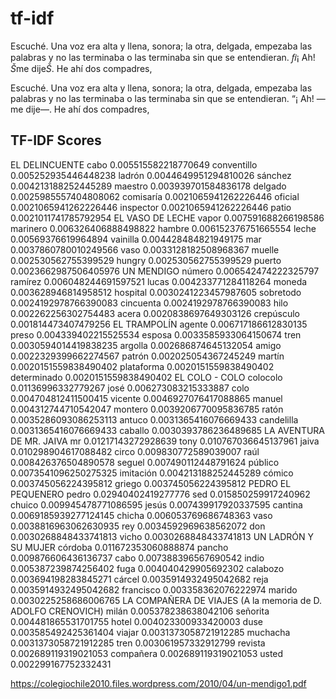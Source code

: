 # tf-idf

Escuché. Una voz era alta y llena, sonora; la otra, delgada, empezaba las palabras y no las terminaba o las terminaba sin que se entendieran. *ﬁ*¡ Ah! *Š*me dije*Š*. He ahí dos compadres,

Escuché. Una voz era alta y llena, sonora; la otra, delgada,
empezaba las palabras y no las terminaba o las terminaba sin
que se entendieran.
“¡ Ah! —me dije—. He ahí dos compadres,

## TF-IDF Scores

EL DELINCUENTE
cabo 	 0.005515582218770649
conventillo 	 0.005252935446448238
ladrón 	 0.0044649951294810026
sánchez 	 0.004213188252445289
maestro 	 0.003939701584836178
delgado 	 0.0025985557404808062
comisaría 	 0.0021065941262226446
oficial 	 0.0021065941262226446
inspector 	 0.0021065941262226446
patio 	 0.0021011741785792954
EL VASO DE LECHE
vapor 	 0.007591688266198586
marinero 	 0.006326406888498822
hambre 	 0.006152376751665554
leche 	 0.00569376619964894
vainilla 	 0.004428484821949175
mar 	 0.0037860780010249566
vaso 	 0.0033128182508968367
muelle 	 0.002530562755399529
hungry 	 0.002530562755399529
puerto 	 0.0023662987506405976
UN MENDIGO
número 	 0.006542474222325797
ramírez 	 0.006048244691597521
lucas 	 0.004233771284118264
moneda 	 0.003628946814958512
hospital 	 0.0030241223457987605
sobretodo 	 0.0024192978766390083
cincuenta 	 0.0024192978766390083
hilo 	 0.002262256302754483
acera 	 0.0020838697649303126
crepúsculo 	 0.001814473407479256
EL TRAMPOLÍN
agente 	 0.006717186612830135
preso 	 0.004339402215525534
esposa 	 0.0033585933064150674
tren 	 0.0030594014419838235
argolla 	 0.002686874645132054
amigo 	 0.0022329399662274567
patrón 	 0.002025054367245249
martín 	 0.0020151559838490402
plataforma 	 0.0020151559838490402
determinado 	 0.0020151559838490402
EL COLO - COLO
colocolo 	 0.01136996332779267
josé 	 0.006273083215333887
colo 	 0.004704812411500415
vicente 	 0.0046927076417088865
manuel 	 0.004312744710542047
montero 	 0.0039206770095836785
ratón 	 0.0035286093086253113
antuco 	 0.0031365416076669433
candelilla 	 0.0031365416076669433
caballo 	 0.0030393786236489685
LA AVENTURA DE MR. JAIVA
mr 	 0.01217143272928639
tony 	 0.010767036645137961
jaiva 	 0.010298904617088482
circo 	 0.009830772589039007
raúl 	 0.008426376504890578
seguel 	 0.007490112448791624
público 	 0.0073541096250275325
imitación 	 0.004213188252445289
cómico 	 0.003745056224395812
griego 	 0.003745056224395812
PEDRO EL PEQUENERO
pedro 	 0.02940402419277776
sed 	 0.015850259917240962
chuico 	 0.009945478771086595
jesús 	 0.007439917920337595
cantina 	 0.0069185939277124145
chicha 	 0.006053769686748363
vaso 	 0.0038816963062630935
rey 	 0.0034592969638562072
don 	 0.0030268848433741813
vicho 	 0.0030268848433741813
UN LADRÓN Y SU MUJER
córdoba 	 0.011672353060888874
pancho 	 0.009876606436136737
cabo 	 0.007388396567690542
indio 	 0.005387239874256402
fuga 	 0.004040429905692302
calabozo 	 0.003694198283845271
cárcel 	 0.0035914932495042682
reja 	 0.0035914932495042682
francisco 	 0.003358362076222974
marido 	 0.0030225258686006765
LA COMPAÑERA DE VIAJES (A la memoria de D. ADOLFO CRENOVICH)
milán 	 0.005378238638042106
señorita 	 0.004481865531701755
hotel 	 0.004023300933420003
duse 	 0.003585492425361404
viajar 	 0.0031373058721912285
muchacha 	 0.0031373058721912285
tren 	 0.003061957332912799
revista 	 0.002689119319021053
compañera 	 0.002689119319021053
usted 	 0.002299167752332431

https://colegiochile2010.files.wordpress.com/2010/04/un-mendigo1.pdf
